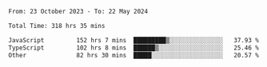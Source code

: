 

<!--START_SECTION:waka-->

```txt
From: 23 October 2023 - To: 22 May 2024

Total Time: 318 hrs 35 mins

JavaScript         152 hrs 7 mins  █████████▒░░░░░░░░░░░░░░░   37.93 %
TypeScript         102 hrs 8 mins  ██████▒░░░░░░░░░░░░░░░░░░   25.46 %
Other              82 hrs 30 mins  █████░░░░░░░░░░░░░░░░░░░░   20.57 %
```

<!--END_SECTION:waka-->
